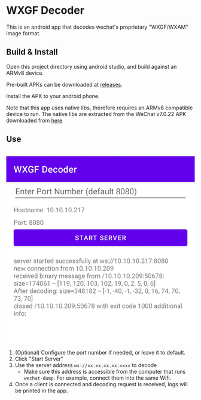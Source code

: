 
# WXGF Decoder

This is an android app that decodes wechat's proprietary "WXGF/WXAM" image format.


## Build & Install

Open this project directory using android studio, and build against an ARMv8 device.

Pre-built APKs can be downloaded at [releases](https://github.com/ppwwyyxx/wechat-dump/releases).

Install the APK to your android phone.

Note that this app uses native libs, therefore requires an ARMv8 compatible device to run.
The native libs are extracted from the WeChat v7.0.22 APK downloaded from [here](https://www.apkmirror.com/apk/wechat-tencent/wechat/wechat-7-0-22-release/wechat-7-0-22-android-apk-download/)

## Use

![image](screenshot.jpg)

1. (Optional) Configure the port number if needed, or leave it to default.
2. Click "Start Server"
3. Use the server address `ws://xx.xx.xx.xx:xxxx` to decode
   * Make sure this address is accessible from the computer that runs `wechat-dump`.
     For example, connect them into the same Wifi.
4. Once a client is connected and decoding request is received, logs will be printed in the app.
